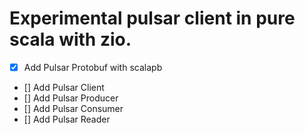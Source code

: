 # Experimental pulsar client in pure scala with zio.

- [X] Add Pulsar Protobuf with scalapb
- [] Add Pulsar Client
- [] Add Pulsar Producer
- [] Add Pulsar Consumer
- [] Add Pulsar Reader